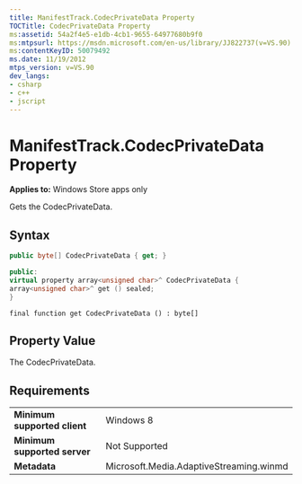 ```yaml
---
title: ManifestTrack.CodecPrivateData Property
TOCTitle: CodecPrivateData Property
ms:assetid: 54a2f4e5-e1db-4cb1-9655-64977680b9f0
ms:mtpsurl: https://msdn.microsoft.com/en-us/library/JJ822737(v=VS.90)
ms:contentKeyID: 50079492
ms.date: 11/19/2012
mtps_version: v=VS.90
dev_langs:
- csharp
- c++
- jscript
---
```


# ManifestTrack.CodecPrivateData Property

**Applies to:** Windows Store apps only

Gets the CodecPrivateData.

## Syntax

``` csharp
public byte[] CodecPrivateData { get; }
```

``` c++
public:
virtual property array<unsigned char>^ CodecPrivateData {
array<unsigned char>^ get () sealed;
}
```

``` jscript
final function get CodecPrivateData () : byte[]
```

## Property Value

The CodecPrivateData.

## Requirements

|||
|--- |--- |
|**Minimum supported client**|Windows 8|
|**Minimum supported server**|Not Supported|
|**Metadata**|Microsoft.Media.AdaptiveStreaming.winmd|

